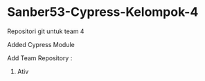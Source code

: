# Sanber53-Cypress-Kelompok-4
Repositori git untuk team 4

Added Cypress Module

Add Team Repository :
1. Ativ